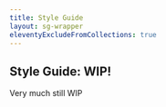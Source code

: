 ```yaml
---
title: Style Guide
layout: sg-wrapper
eleventyExcludeFromCollections: true
---
```


## Style Guide: WIP!

Very much still WIP
